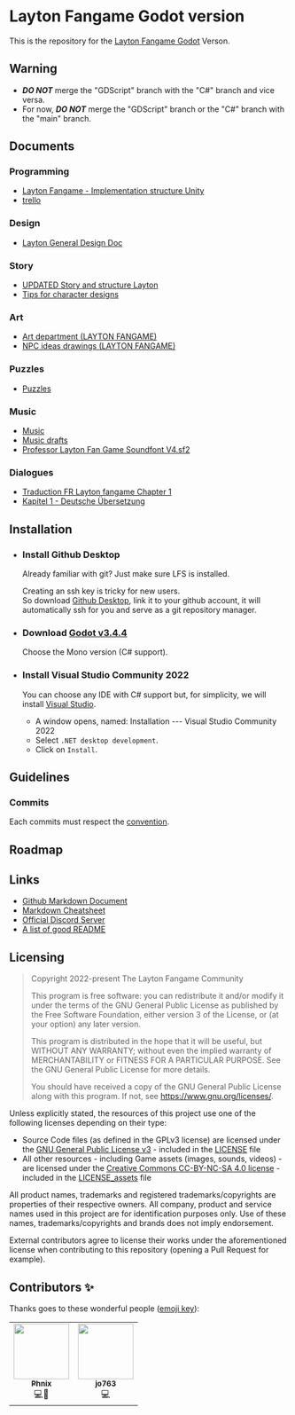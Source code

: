 # Layton Fangame Godot version
This is the repository for the [Layton Fangame Godot](https://github.com/Layton-Fangame/Layton-Fangame-Godot) Verson.

## Warning
- ***DO NOT*** merge the "GDScript" branch with the "C#" branch and vice versa.
- For now, ***DO NOT*** merge the "GDScript" branch or the "C#" branch with the "main" branch.

## Documents

### Programming
- [Layton Fangame - Implementation structure Unity](https://docs.google.com/document/d/1b9HEG2cvpCl1Iopq0lIBah5j4o6t_Ynb5-Dn7zVfA4w/edit)
- [trello](https://trello.com/b/Ls7GQyQ2/pl-fangame-programming-tasks)

### Design
- [Layton General Design Doc](https://docs.google.com/document/d/1Fh_J0bjUq80ZU1TXTLHe1oj1_jA5RH7At2S9jcXilZM/edit)

### Story
- [UPDATED Story and structure Layton](https://docs.google.com/document/d/1spmAfPzE56oFEDctGHczQPRIiTqORGSwgLkP1R2wbms/edit)
- [Tips for character designs](https://docs.google.com/document/d/1WiAD5XzrA-8Jv8EuC5dpDqUpaKQobcak7EcTBAx1Sio/edit)

### Art
- [Art department (LAYTON FANGAME)](https://docs.google.com/document/d/1io2JBYmtMLUNQx-Npz0qANHYHPEVApU1eQMCkU_kiQE/edit)
- [NPC ideas drawings (LAYTON FANGAME)](https://docs.google.com/document/d/1savOR2kp-bEluQrGeAkQyF9ORE1uMqrZdKep5IRo1EU/edit)

### Puzzles
- [Puzzles](https://docs.google.com/document/d/1BmuGgWw9yLZ8_GxY79smlyLSPWwF7mzJdcwkefOxApo/edit)

### Music
- [Music](https://docs.google.com/document/d/15G0nk758InwPZeKjSMOHlgg8IKIlSN2CxchhI_6MyDk/edit)
- [Music drafts](https://drive.google.com/drive/folders/13P_OtXECN1YwzqESRKYMXIkZAnHmeH8E?usp=sharing)
- [Professor Layton Fan Game Soundfont V4.sf2](https://drive.google.com/file/d/1y3htyV5heJr0qWfiKBG6s-AYDYds2KPw/view)

### Dialogues
- [Traduction FR Layton fangame Chapter 1](https://docs.google.com/spreadsheets/d/1F00uOSssAjDKDPxoO7BjV3vGfEtTF0-VVFAqBgYOvs8/edit#gid=0)
- [Kapitel 1 - Deutsche Übersetzung](https://docs.google.com/document/d/1YovktpkMwB8PRetRfICl2W13HJWoJ6IU6-YEhfk6MDU/edit)

## Installation

- ### Install Github Desktop
  Already familiar with git? Just make sure LFS is installed.

  Creating an ssh key is tricky for new users.<br>
  So download [Github Desktop](https://desktop.github.com/), link it to your github account, it will automatically ssh for you and serve as a git repository manager.

- ### Download [Godot v3.4.4](https://godotengine.org/download/windows)
  Choose the Mono version (C# support).

- ### Install Visual Studio Community 2022
  You can choose any IDE with C# support but, for simplicity, we will install [Visual Studio](https://visualstudio.microsoft.com/).
  - A window opens, named: Installation --- Visual Studio Community 2022
  - Select `.NET desktop development`.
  - Click on `Install`.

## Guidelines

### Commits
Each commits must respect the [convention](https://gist.github.com/qoomon/5dfcdf8eec66a051ecd85625518cfd13#default).

## Roadmap

## Links
- [Github Markdown Document](https://docs.github.com/en/get-started/writing-on-github/getting-started-with-writing-and-formatting-on-github/basic-writing-and-formatting-syntax)
- [Markdown Cheatsheet](https://github.com/adam-p/markdown-here/wiki/Markdown-Cheatsheet)
- [Official Discord Server](https://discord.gg/DSmjVvmBEd)
- [A list of good README](https://github.com/matiassingers/awesome-readme)

## Licensing
> Copyright 2022-present The Layton Fangame Community
>
> This program is free software: you can redistribute it and/or modify it under the terms of the GNU General Public License as published by the Free Software Foundation, either version 3 of the License, or (at your option) any later version.
>
> This program is distributed in the hope that it will be useful, but WITHOUT ANY WARRANTY; without even the implied warranty of MERCHANTABILITY or FITNESS FOR A PARTICULAR PURPOSE. See the GNU General Public License for more details.
>
> You should have received a copy of the GNU General Public License along with this program. If not, see <https://www.gnu.org/licenses/>. 

Unless explicitly stated, the resources of this project use one of the following licenses depending on their type:
- Source Code files (as defined in the GPLv3 license) are licensed under the [GNU General Public License v3](https://www.gnu.org/licenses/gpl-3.0.en.html) - included in the [LICENSE](LICENSE) file
- All other resources - including Game assets (images, sounds, videos) - are licensed under the [Creative Commons CC-BY-NC-SA 4.0 license](https://creativecommons.org/licenses/by-nc-sa/4.0/) - included in the [LICENSE_assets](LICENSE_assets) file

All product names, trademarks and registered trademarks/copyrights are properties of their respective owners. All company, product and service names used in this project are for identification purposes only. Use of these names, trademarks/copyrights and brands does not imply endorsement.

External contributors agree to license their works under the aforementioned license when contributing to this repository (opening a Pull Request for example).

## Contributors ✨
Thanks goes to these wonderful people ([emoji key](https://allcontributors.org/docs/en/emoji-key)):

<table>
  <tr>
    <td align="center"><a href="https://github.com/MrPhnix"><img src="https://avatars.githubusercontent.com/u/76911907" width="100px;" alt=""/><br/><sub><b>Phnix</b></sub></a><br/><a title="Code">💻</a><a title="Documentation">📖</a></td>
    <td align="center"><a href="https://github.com/jo763"><img src="https://avatars.githubusercontent.com/u/54395698" width="100px;" alt=""/><br/><sub><b>jo763</b></sub></a><br/><a title="Code">💻</a></td>
  </tr>
</table>
